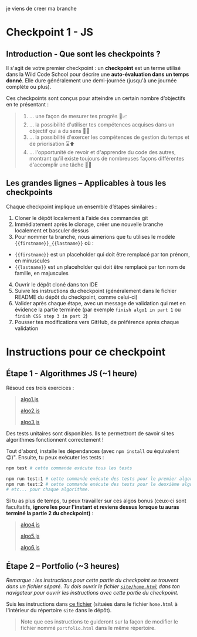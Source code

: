 je viens de creer ma branche
# Checkpoint 1 - JS

## Introduction - Que sont les checkpoints ?

Il s'agit de votre premier checkpoint : un **checkpoint** est un terme utilisé dans la Wild Code School pour décrire une **auto-évaluation dans un temps donné**. Elle dure généralement une demi-journée (jusqu'à une journée complète ou plus).

Ces checkpoints sont conçus pour atteindre un certain nombre d’objectifs en te présentant :

> 1. ... une façon de mesurer tes progrès 📏📈
> 2. ... la possibilité d'utiliser tes compétences acquises dans un objectif qui a du sens 🚩🥅
> 3. ... la possibilité d'exercer les compétences de gestion du temps et de priorisation ⌛⬆️
> 4. ... l'opportunité de revoir et d'apprendre du code des autres, montrant qu'il existe toujours de nombreuses façons différentes d'accomplir une tâche 👥💬

## Les grandes lignes – Applicables à tous les checkpoints

Chaque checkpoint implique un ensemble d’étapes similaires :

1. Cloner le dépôt localement à l'aide des commandes git
2. Immédiatement après le clonage, créer une nouvelle branche localement et basculer dessus
3. Pour nommer ta branche, nous aimerions que tu utilises le modèle `{{firstname}}_{{lastname}}` où :

- `{{firstname}}` est un placeholder qui doit être remplacé par ton prénom, en minuscules
- `{{lastname}}` est un placeholder qui doit être remplacé par ton nom de famille, en majuscules

4. Ouvrir le dépôt cloné dans ton IDE
5. Suivre les instructions du checkpoint (généralement dans le fichier README du dépôt du checkpoint, comme celui-ci)
6. Valider après chaque étape, avec un message de validation qui met en évidence la partie terminée (par exemple `finish algo1 in part 1` ou `finish CSS step 3 in part 2`)
7. Pousser tes modifications vers GitHub, de préférence après chaque validation

# Instructions pour ce checkpoint

## Étape 1 - Algorithmes JS (~1 heure)

Résoud ces trois exercices :

> [algo1.js](./algo/1/thirdAngle.js)
>
> [algo2.js](./algo/2/isLeapYear.js)
>
> [algo3.js](./algo/3/findAdults.js)

Des tests unitaires sont disponibles. Ils te permettront de savoir si tes algorithmes fonctionnent correctement !

Tout d'abord, installe les dépendances (avec `npm install` ou équivalent :wink:)".
Ensuite, tu peux exécuter les tests :

```sh
npm test # cette commande exécute tous les tests

npm run test:1 # cette commande exécute des tests pour le premier algorithme uniquement
npm run test:2 # cette commande exécute des tests pour le deuxième algorithme uniquement
# etc... pour chaque algorithme.
```

Si tu as plus de temps, tu peux travailler sur ces algos bonus (ceux-ci sont facultatifs, **ignore les pour l'instant et reviens dessus lorsque tu auras terminé la partie 2 du checkpoint)** :

> [algo4.js](./algo/4/theaterSieges.js)
>
> [algo5.js](./algo/5/getPoints.js)
>
> [algo6.js](./algo/6/sumArr.js)

## Étape 2 – Portfolio (~3 heures)

_Remarque : les instructions pour cette partie du checkpoint se trouvent dans un fichier séparé. Tu dois ouvrir le fichier [`site/home.html`](./site/home.html) dans ton navigateur pour ouvrir les instructions avec cette partie du checkpoint._

Suis les instructions dans [ce fichier](./site/home.html) (situées dans le fichier `home.html` à l'intérieur du répertoire `site` dans le dépôt).

> Note que ces instructions te guideront sur la façon de modifier le fichier nommé `portfolio.html` dans le même répertoire.
